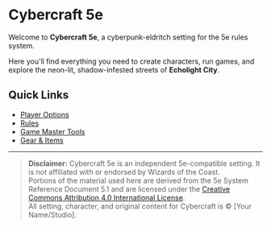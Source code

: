 # Cybercraft 5e

Welcome to **Cybercraft 5e**, a cyberpunk-eldritch setting for the 5e rules system.

Here you'll find everything you need to create characters, run games, and explore the neon-lit, shadow-infested streets of **Echolight City**.

## Quick Links
- [Player Options](player-options/races.md)
- [Rules](rules/core-rules.md)
- [Game Master Tools](game-master/setting-overview.md)
- [Gear & Items](player-options/gear-items.md)

---

> **Disclaimer:** Cybercraft 5e is an independent 5e-compatible setting. It is not affiliated with or endorsed by Wizards of the Coast.  
> Portions of the material used here are derived from the 5e System Reference Document 5.1 and are licensed under the [Creative Commons Attribution 4.0 International License](https://creativecommons.org/licenses/by/4.0/).  
> All setting, character, and original content for Cybercraft is © [Your Name/Studio].
